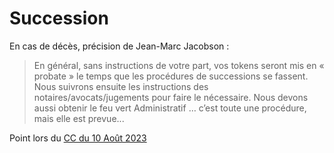 # Succession

En cas de décès, précision de Jean-Marc Jacobson :&#x20;

> En général, sans instructions de votre part, vos tokens seront mis en « probate » le temps que les procédures de successions se fassent. Nous suivrons ensuite les instructions des notaires/avocats/jugements pour faire le nécessaire. Nous devons aussi obtenir le feu vert Administratif … c’est toute une procédure, mais elle est prevue...

Point lors du [CC du 10 Août 2023](https://youtu.be/gaBDoGh2w4k?t=1057)
